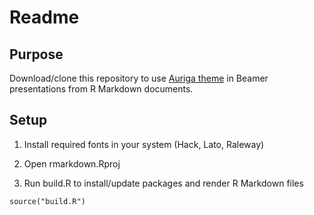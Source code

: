 Readme
================

## Purpose

Download/clone this repository to use [Auriga
theme](https://github.com/anishathalye/auriga) in Beamer presentations
from R Markdown documents.

## Setup

1.  Install required fonts in your system (Hack, Lato, Raleway)

2.  Open rmarkdown.Rproj

3.  Run build.R to install/update packages and render R Markdown files

<!-- end list -->

    source("build.R")
